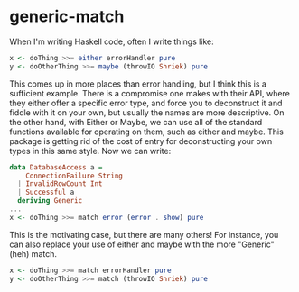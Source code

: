 # generic-match

When I'm writing Haskell code, often I write things like:

```haskell
x <- doThing >>= either errorHandler pure
y <- doOtherThing >>= maybe (throwIO Shriek) pure
```

This comes up in more places than error handling, but I think this is a
sufficient example. There is a compromise one makes with their API, where
they either offer a specific error type, and force you to deconstruct it and
fiddle with it on your own, but usually the names are more descriptive. On
the other hand, with Either or Maybe, we can use all of the standard functions
available for operating on them, such as either and maybe. This package is
getting rid of the cost of entry for deconstructing your own types in this
same style. Now we can write:

```haskell
data DatabaseAccess a =
    ConnectionFailure String
  | InvalidRowCount Int
  | Successful a
  deriving Generic
...
x <- doThing >>= match error (error . show) pure
```

This is the motivating case, but there are many others! For instance, you can
also replace your use of either and maybe with the more "Generic" (heh) match.

```haskell
x <- doThing >>= match errorHandler pure
y <- doOtherThing >>= match (throwIO Shriek) pure
```
